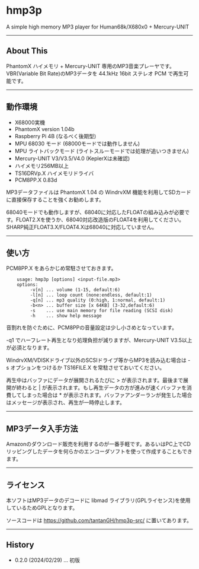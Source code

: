 # hmp3p
A simple high memory MP3 player for Human68k/X680x0 + Mercury-UNIT

---

## About This

PhantomX ハイメモリ + Mercury-UNIT 専用のMP3音楽プレーヤです。
VBR(Variable Bit Rate)のMP3データを 44.1kHz 16bit ステレオ PCM で再生可能です。

---

## 動作環境

* X68000実機
* PhantomX version 1.04b
* Raspberry Pi 4B (なるべく後期型)
* MPU 68030 モード (68000モードでは動作しません)
* MPU ライトバックモード (ライトスルーモードでは処理が追いつきません)
* Mercury-UNIT V3/V3.5/V4.0 (KeplerXは未確認)
* ハイメモリ256MB以上
* TS16DRVp.X ハイメモリドライバ
* PCM8PP.X 0.83d

MP3データファイルは PhantomX 1.04 の WindrvXM 機能を利用してSDカードに直接保存することを強くお勧めします。

68040モードでも動作しますが、68040に対応したFLOATの組み込みが必要です。FLOAT2.Xを使うか、68040対応改造版のFLOAT4を利用してください。SHARP純正FLOAT3.X/FLOAT4.Xは68040に対応していません。

---

## 使い方

PCM8PP.X をあらかじめ常駐させておきます。

        usage: hmp3p [options] <input-file.mp3>
        options:
             -v[n] ... volume (1-15, default:6)
             -l[n] ... loop count (none:endless, default:1)
             -q[n] ... mp3 quality (0:high, 1:normal, default:1)
             -b<n> ... buffer size [x 64KB] (3-32,default:6)
             -s    ... use main memory for file reading (SCSI disk)
             -h    ... show help message

音割れを防ぐために、PCM8PPの音量設定は少し小さめとなっています。

-q1 でハーフレート再生となり処理負担が減りますが、Mercury-UNIT V3.5以上が必須となります。

WindrvXM/VDISKドライブ以外のSCSIドライブ等からMP3を読み込む場合は -s オプションをつけるか TS16FILE.X を常駐させておいてください。

再生中はバッファにデータが展開されるたびに > が表示されます。最後まで展開が終わると | が表示されます。もし再生データの方が進みが速くバッファを消費してしまった場合は * が表示されます。バッファアンダーランが発生した場合はメッセージが表示され、再生が一時停止します。

---

## MP3データ入手方法

Amazonのダウンロード販売を利用するのが一番手軽です。あるいはPC上でCDリッピングしたデータを何らかのエンコーダソフトを使って作成することもできます。

---

## ライセンス

本ソフトはMP3データのデコードに libmad ライブラリ(GPLライセンス)を使用しているためGPLとなります。

ソースコードは https://github.com/tantanGH/hmp3p-src/ に置いてあります。

---

## History

* 0.2.0 (2024/02/29) ... 初版
